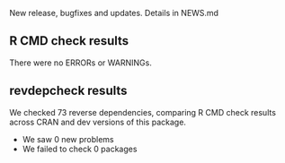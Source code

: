 New release, bugfixes and updates.
Details in NEWS.md

## R CMD check results
There were no ERRORs or WARNINGs. 

## revdepcheck results

We checked 73 reverse dependencies, comparing R CMD check results across CRAN and dev versions of this package.

 * We saw 0 new problems
 * We failed to check 0 packages

